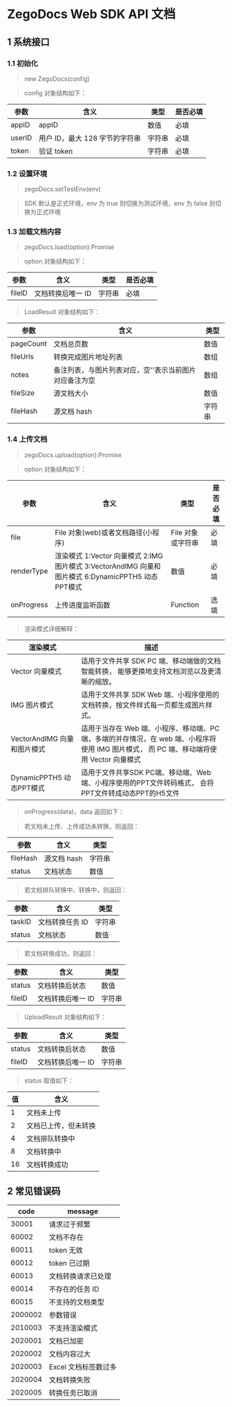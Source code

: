 # ZegoDocs Web SDK API 文档

## 1 系统接口

### 1.1 初始化

> new ZegoDocs(config)

> config 对象结构如下：

| 参数   | 含义                           | 类型   | 是否必填 |
| ------ | ------------------------------ | ------ | -------- |
| appID  | appID                          | 数值   | 必填     |
| userID | 用户 ID，最大 128 字节的字符串 | 字符串 | 必填     |
| token  | 验证 token                     | 字符串 | 必填     |

### 1.2 设置环境

> zegoDocs.setTestEnv(env)

> SDK 默认是正式环境，env 为 true 则切换为测试环境，env 为 false 则切换为正式环境

### 1.3 加载文档内容

> zegoDocs.load(option):Promise<LoadResult>

> option 对象结构如下：

| 参数   | 含义              | 类型   | 是否必填 |
| ------ | ----------------- | ------ | -------- |
| fileID | 文档转换后唯一 ID | 字符串 | 必填     |

> LoadResult 对象结构如下：

| 参数      | 含义                                                   | 类型   |
| --------- | ------------------------------------------------------ | ------ |
| pageCount | 文档总页数                                             | 数值   |
| fileUrls  | 转换完成图片地址列表                                   | 数组   |
| notes     | 备注列表，与图片列表对应，空''表示当前图片对应备注为空 | 数组   |
| fileSize  | 源文档大小                                             | 数值   |
| fileHash  | 源文档 hash                                            | 字符串 |

### 1.4 上传文档

> zegoDocs.upload(option):Promise<UploadResult>

> option 对象结构如下：

| 参数       | 含义                                                         | 类型              | 是否必填 |
| ---------- | ------------------------------------------------------------ | ----------------- | -------- |
| file       | File 对象(web)或者文档路径(小程序)                           | File 对象或字符串 | 必填     |
| renderType | 渲染模式 1:Vector 向量模式 2:IMG 图片模式 3:VectorAndIMG 向量和图片模式 6:DynamicPPTH5 动态PPT模式 | 数值              | 必填     |
| onProgress | 上传进度监听函数                                             | Function          | 选填     |

> 渲染模式详细解释：

| 渲染模式                    | 描述                                                         |
| --------------------------- | ------------------------------------------------------------ |
| Vector 向量模式             | 适用于文件共享 SDK PC 端、移动端做的文档智能转换， 能够更换地支持文档浏览以及更清晰的缩放。 |
| IMG 图片模式                | 适用于文件共享 SDK Web 端、小程序使用的文档转换，按文件样式每一页都生成图片样式。 |
| VectorAndIMG 向量和图片模式 | 适用于当存在 Web 端、小程序、移动端、PC 端，多端的并存情况，在 web 端、小程序将使用 IMG 图片模式， 而 PC 端、移动端将使用 Vector 向量模式 |
| DynamicPPTH5 动态PPT模式    | 适用于文件共享SDK PC端、移动端、Web端、小程序使用的PPT文件转码格式， 会将PPT文件转成动态PPT的H5文件 |

> onProgress(data)，data 返回如下：

> 若文档未上传、上传成功未转换，则返回：

| 参数     | 含义        | 类型   |
| -------- | ----------- | ------ |
| fileHash | 源文档 hash | 字符串 |
| status   | 文档状态    | 数值   |

> 若文档排队转换中、转换中，则返回：

| 参数   | 含义            | 类型   |
| ------ | --------------- | ------ |
| taskID | 文档转换任务 ID | 字符串 |
| status | 文档状态        | 数值   |

> 若文档转换成功，则返回：

| 参数   | 含义              | 类型   |
| ------ | ----------------- | ------ |
| status | 文档转换后状态    | 数值   |
| fileID | 文档转换后唯一 ID | 字符串 |

> UploadResult 对象结构如下：

| 参数   | 含义              | 类型   |
| ------ | ----------------- | ------ |
| status | 文档转换后状态    | 数值   |
| fileID | 文档转换后唯一 ID | 字符串 |

> status 取值如下：

| 值  | 含义                 |
| --- | -------------------- |
| 1   | 文档未上传           |
| 2   | 文档已上传，但未转换 |
| 4   | 文档排队转换中       |
| 8   | 文档转换中           |
| 16  | 文档转换成功         |

## 2 常见错误码

| code    | message              |
| ------- | -------------------- |
| 30001   | 请求过于频繁         |
| 60002   | 文档不存在           |
| 60011   | token 无效           |
| 60012   | token 已过期         |
| 60013   | 文档转换请求已处理   |
| 60014   | 不存在的任务 ID      |
| 60015   | 不支持的文档类型     |
| 2000002 | 参数错误             |
| 2010003 | 不支持渲染模式       |
| 2020001 | 文档已加密           |
| 2020002 | 文档内容过大         |
| 2020003 | Excel 文档标签数过多 |
| 2020004 | 文档转换失败         |
| 2020005 | 转换任务已取消       |
